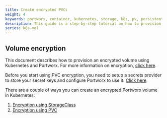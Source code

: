 ```yaml
---
title: Create encrypted PVCs
weight: 4
keywords: portworx, container, kubernetes, storage, k8s, pv, persistent disk, encryption, pvc
description: This guide is a step-by-step tutorial on how to provision encrypted PVCs with Portworx.
series: k8s-vol
---
```


## Volume encryption

This document describes how to provision an encrypted volume using Kubernetes and Portworx. For more information on encryption, [click here](/reference/cli/encrypted-volumes/).

Before you start using PVC encryption, you need to setup a secrets provider to store your secret keys and configure Portworx to use it. [Click here](/key-management/).

There are a couple of ways you can create an encrypted Portworx volume in Kubernetes:

1. [Encryption using StorageClass](/portworx-install-with-kubernetes/storage-operations/create-pvcs/storage-class-encryption)
2. [Encryption using PVC](/portworx-install-with-kubernetes/storage-operations/create-pvcs/pvc-encryption)
